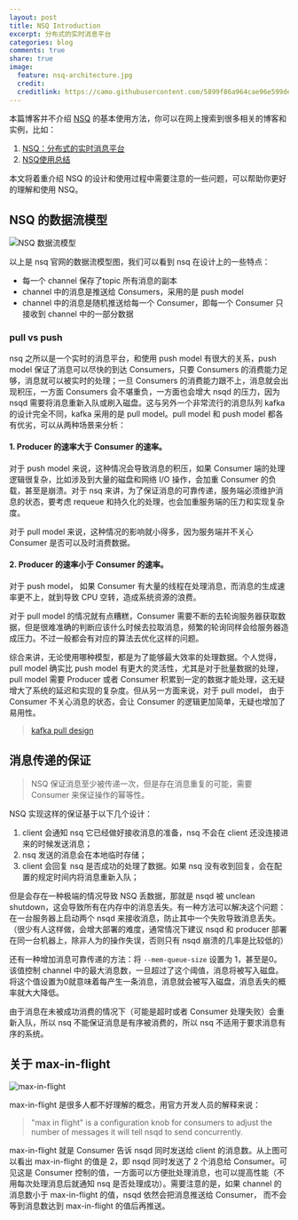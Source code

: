 ```yaml
---
layout: post
title: NSQ Introduction
excerpt: 分布式的实时消息平台
categories: blog
comments: true
share: true
image:
  feature: nsq-architecture.jpg
  credit:
  creditlink: https://camo.githubusercontent.com/5899f86a964cae96e599de9db4449e3294f104b4/687474703a2f2f6e73712e696f2f7374617469632f696d672f6e73715f626c75652e706e67
---
```


本篇博客并不介绍 [NSQ](http://nsq.io/overview/quick_start.html) 的基本使用方法，你可以在网上搜索到很多相关的博客和实例，比如：

1. [NSQ：分布式的实时消息平台](http://www.infoq.com/cn/news/2015/02/nsq-distributed-message-platform)
2. [NSQ使用总结](http://lihaoquan.me/2016/6/20/using-nsq.html)

本文将着重介绍 NSQ 的设计和使用过程中需要注意的一些问题，可以帮助你更好的理解和使用 NSQ。


## NSQ 的数据流模型

![NSQ 数据流模型](https://f.cloud.github.com/assets/187441/1700696/f1434dc8-6029-11e3-8a66-18ca4ea10aca.gif)

以上是 nsq 官网的数据流模型图，我们可以看到 nsq 在设计上的一些特点：

* 每一个 channel 保存了topic 所有消息的副本
* channel 中的消息是推送给 Consumers，采用的是 push model
* channel 中的消息是随机推送给每一个 Consumer，即每一个 Consumer 只接收到 channel 中的一部分数据

### pull vs push

nsq 之所以是一个实时的消息平台，和使用 push model 有很大的关系，push model 保证了消息可以尽快的到达 Consumers，只要 Consumers 的消费能力足够，消息就可以被实时的处理；一旦 Consumers 的消费能力跟不上，消息就会出现积压，一方面 Consumers 会不堪重负，一方面也会增大 nsqd 的压力，因为 nsqd 需要将消息重新入队或刷入磁盘。这与另外一个非常流行的消息队列 kafka 的设计完全不同，kafka 采用的是 pull model。pull model 和 push model 都各有优劣，可以从两种场景来分析：

#### 1. Producer 的速率大于 Consumer 的速率。

对于 push model 来说，这种情况会导致消息的积压，如果 Consumer 端的处理逻辑很复杂，比如涉及到大量的磁盘和网络 I/O 操作，会加重 Consumer 的负载，甚至是崩溃。对于 nsq 来讲，为了保证消息的可靠传递，服务端必须维护消息的状态，要考虑 requeue 和持久化的处理，也会加重服务端的压力和实现复杂度。

对于 pull model 来说，这种情况的影响就小得多，因为服务端并不关心 Consumer 是否可以及时消费数据。

#### 2. Producer 的速率小于 Consumer 的速率。

对于 push model， 如果 Consumer 有大量的线程在处理消息，而消息的生成速率更不上，就到导致 CPU 空转，造成系统资源的浪费。

对于 pull model 的情况就有点糟糕，Consumer 需要不断的去轮询服务器获取数据，但是很难准确的判断应该什么时候去拉取消息，频繁的轮询同样会给服务器造成压力。不过一般都会有对应的算法去优化这样的问题。

综合来讲，无论使用哪种模型，都是为了能够最大效率的处理数据。个人觉得，pull model 确实比 push model 有更大的灵活性，尤其是对于批量数据的处理，pull model 需要 Producer 或者 Consumer 积累到一定的数据才能处理，这无疑增大了系统的延迟和实现的复杂度。但从另一方面来说，对于 pull model， 由于 Consumer 不关心消息的状态，会让 Consumer 的逻辑更加简单，无疑也增加了易用性。

> [kafka pull design](http://kafka.apache.org/documentation.html#design_pull)


## 消息传递的保证

> NSQ 保证消息至少被传递一次，但是存在消息重复的可能，需要 Consumer 来保证操作的幂等性。

NSQ 实现这样的保证基于以下几个设计：

1. client 会通知 nsq 它已经做好接收消息的准备，nsq 不会在 client 还没连接进来的时候发送消息；
2. nsq 发送的消息会在本地临时存储；
3. client 会回复 nsq 是否成功的处理了数据。如果 nsq 没有收到回复，会在配置的规定时间内将消息重新入队；

但是会存在一种极端的情况导致 NSQ 丢数据，那就是 nsqd 被 unclean shutdown，这会导致所有在内存中的消息丢失。有一种方法可以解决这个问题：在一台服务器上启动两个 nsqd 来接收消息，防止其中一个失败导致消息丢失。（很少有人这样做，会增大部署的难度，通常情况下建议 nsqd 和 producer 部署在同一台机器上，除非人为的操作失误，否则只有 nsqd 崩溃的几率是比较低的）

还有一种增加消息可靠传递的方法：将 `--mem-queue-size` 设置为 1，甚至是0。该值控制 channel 中的最大消息数，一旦超过了这个阈值，消息将被写入磁盘。将这个值设置为0就意味着每产生一条消息，消息就会被写入磁盘，消息丢失的概率就大大降低。

由于消息在未被成功消费的情况下（可能是超时或者 Consumer 处理失败）会重新入队，所以 nsq 不能保证消息是有序被消费的，所以 nsq 不适用于要求消息有序的系统。


## 关于 max-in-flight

![max-in-flight](http://media.tumblr.com/tumblr_mataigNDn61qj3yp2.png)

max-in-flight 是很多人都不好理解的概念，用官方开发人员的解释来说：

> "max in flight" is a configuration knob for consumers to adjust the number of messages it will tell nsqd to send concurrently.

max-in-flight 就是 Consumer 告诉 nsqd 同时发送给 client 的消息数。从上图可以看出 max-in-flight 的值是 2，即 nsqd 同时发送了 2 个消息给 Consumer。可见这是 Consumer 控制的值，一方面可以方便批处理消息，也可以提高性能（不用每次处理消息后就通知 nsq 是否处理成功）。需要注意的是，如果 channel 的消息数小于 max-in-flight 的值，nsqd 依然会把消息推送给 Consumer， 而不会等到消息数达到 max-in-flight 的值后再推送。

